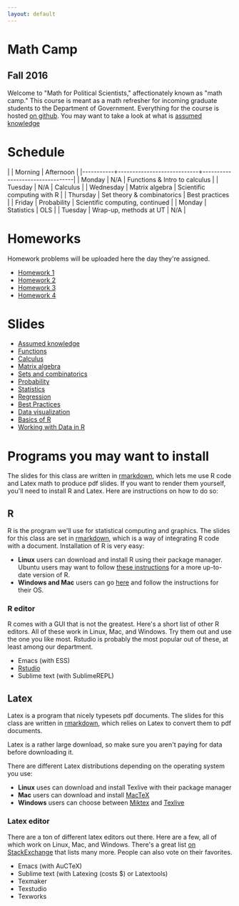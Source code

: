 ```yaml
---
layout: default
---
```


# Math Camp

## Fall 2016 

Welcome to "Math for Political Scientists," affectionately known as
"math camp." This course is meant as a math refresher for incoming
graduate students to the Department of Government. Everything for the
course is hosted [on github](https://github.com/jabranham/math-camp).
You may want to take a look at what is
[assumed knowledge](/math-camp/slides/0-arithmetic.pdf)

# Schedule

|           | Morning                    | Afternoon                       |
|-----------+----------------------------+---------------------------------|
| Monday    | N/A                        | Functions & Intro to calculus   |
| Tuesday   | N/A                        | Calculus                        |
| Wednesday | Matrix algebra             | Scientific computing with R     |
| Thursday  | Set theory & combinatorics | Best practices                  |
| Friday    | Probability                | Scientific computing, continued |
| Monday    | Statistics                 | OLS                             |
| Tuesday   | Wrap-up, methods at UT     | N/A                             |

# Homeworks

Homework problems will be uploaded here the day they're assigned.

* [Homework 1](/math-camp/homeworks/hw-01-functions.pdf)
* [Homework 2](/math-camp/homeworks/hw-02-calculus.pdf)
* [Homework 3](/math-camp/homeworks/hw-03-matrix-algebra-and-r.pdf)
* [Homework 4](/math-camp/homeworks/hw-05-sets-and-probability.pdf)

# Slides

* [Assumed knowledge](/math-camp/slides/0-arithmetic.pdf)
* [Functions](/math-camp/slides/1-functions.pdf)
* [Calculus](/math-camp/slides/2-calculus.pdf)
* [Matrix algebra](/math-camp/slides/3-matrix-algebra.pdf)
* [Sets and combinatorics](/math-camp/slides/4-sets-and-combinatorics.pdf)
* [Probability](/math-camp/slides/5-probability.pdf)
* [Statistics](/math-camp/slides/6-statistics.pdf)
* [Regression](/math-camp/slides/7-ols.pdf)
* [Best Practices](/math-camp/slides/best-practices.pdf)
* [Data visualization](/math-camp/slides/data-viz.pdf)
* [Basics of R](/math-camp/slides/basic-R.pdf)
* [Working with Data in R](/math-camp/slides/data-transform.pdf)


# Programs you may want to install

The slides for this class are written in
[rmarkdown](http://rmarkdown.rstudio.com/), which lets me use R code
and Latex math to produce pdf slides. If you want to render them
yourself, you'll need to install R and Latex. Here are instructions on
how to do so:

## R 

R is the program we'll use for statistical computing and graphics. The
slides for this class are set in
[rmarkdown](http://rmarkdown.rstudio.com/), which is a way of
integrating R code with a document. Installation of R is very easy:

* **Linux** users can download and install R using their package
  manager. Ubuntu users may want to follow
  [these instructions](https://cran.r-project.org/bin/linux/ubuntu/)
  for a more up-to-date version of R. 
* **Windows and Mac** users can go [here](https://cloud.r-project.org/) and follow
  the instructions for their OS. 
  
### R editor 

R comes with a GUI that is not the greatest. Here's a short list of
other R editors. All of these work in Linux, Mac, and Windows. Try
them out and use the one you like most. Rstudio is probably the most
popular out of these, at least among our department. 

* Emacs (with ESS)
* [Rstudio](https://www.rstudio.com/products/RStudio/)
* Sublime text (with SublimeREPL) 

## Latex

Latex is a program that nicely typesets pdf documents. The slides for
this class are written in [rmarkdown](http://rmarkdown.rstudio.com/),
which relies on Latex to convert them to pdf documents. 

Latex is a rather large download, so make sure you aren't paying for
data before downloading it.

There are different Latex distributions depending on the operating
system you use:

* **Linux** uses can download and install Texlive with their package
  manager
* **Mac** users can download and install
  [MacTeX](https://tug.org/mactex/)
* **Windows** users can choose between [Miktex](http://miktex.org/)
  and [Texlive](https://www.tug.org/texlive/acquire-netinstall.html)

### Latex editor 

There are a ton of different latex editors out there. Here are a few,
all of which work on Linux, Mac, and Windows. There's a great list
[on StackExchange](http://tex.stackexchange.com/questions/339/latex-editors-ides/)
that lists many more. People can also vote on their favorites.

* Emacs (with AuCTeX)
* Sublime text (with Latexing (costs $) or Latextools)
* Texmaker
* Texstudio
* Texworks
